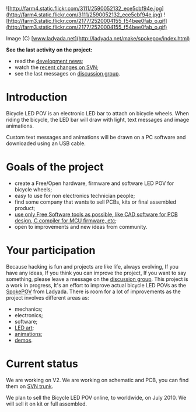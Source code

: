 ![http://farm4.static.flickr.com/3111/2590052132_ece5cbf94e.jpg](http://farm4.static.flickr.com/3111/2590052132_ece5cbf94e.jpg) ![http://farm3.static.flickr.com/2177/2520004155_f54bee0fab_o.gif](http://farm3.static.flickr.com/2177/2520004155_f54bee0fab_o.gif)

Image (C) [www.ladyada.net](http://ladyada.net/make/spokepov/index.html)

**See the last activity on the project:**
  * read the [development news](NeWs.md);
  * watch the [recent changes on SVN](http://code.google.com/p/bicycleledpov/source/list);
  * see the last messages on [discussion group](http://groups.google.com/group/bicycleledpov).

# Introduction #
Bicycle LED POV is an electronic LED bar to attach on bicycle wheels. When riding the bicycle, the LED bar will draw with light, text messages and image animations.

Custom text messages and animations will be drawn on a PC software and downloaded using an USB cable.

# Goals of the project #
  * create a Free/Open hardware, firmware and software LED POV for bicycle wheels;
  * easy to use for non electronics technician people;
  * find some company that wants to sell PCBs, kits or final assembled product;
  * [use only Free Software tools as possible, like CAD software for PCB design, C compiler for MCU firmware, etc](ToOls.md);
  * open to improvements and new ideas from community.

# Your participation #
Because hacking is fun and projects are like life, always evolving, If you have any ideas, If you think you can improve the project, If you want to say something, please leave a message on the [discussion group](http://groups.google.com/group/bicycleledpov).
This project is a work in progress, It's an effort to improve actual bicycle LED POVs as the [SpokePOV](http://ladyada.net/make/spokepov/index.html) from Ladyada. There is room for a lot of improvements as the project involves different areas as:
  * mechanics;
  * electronics;
  * software;
  * [LED art](http://en.wikipedia.org/wiki/LED_Art);
  * [animations](http://en.wikipedia.org/wiki/Animation);
  * [demos](http://en.wikipedia.org/wiki/Demo_(computer_programming)).

# Current status #
We are working on V2. We are working on schematic and PCB, you can find them on [SVN trunk](http://code.google.com/p/bicycleledpov/source/checkout).

We plan to sell the Bicycle LED POV online, to worldwide, on July 2010. We will sell it on kit or full assembled.